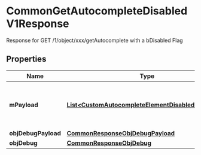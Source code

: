 

# CommonGetAutocompleteDisabledV1Response

Response for GET /1/object/xxx/getAutocomplete with a bDisabled Flag

## Properties

| Name | Type | Description | Notes |
|------------ | ------------- | ------------- | -------------|
|**mPayload** | [**List&lt;CustomAutocompleteElementDisabledResponse&gt;**](CustomAutocompleteElementDisabledResponse.md) | Generic Autocomplete Response with a bDisabled Flag |  |
|**objDebugPayload** | [**CommonResponseObjDebugPayload**](CommonResponseObjDebugPayload.md) |  |  [optional] |
|**objDebug** | [**CommonResponseObjDebug**](CommonResponseObjDebug.md) |  |  [optional] |



